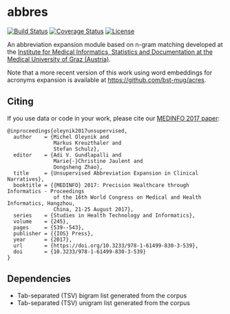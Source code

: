 # abbres

[![Build Status](https://travis-ci.org/michelole/abbres.svg?branch=master)](https://travis-ci.org/michelole/abbres)
[![Coverage Status](https://coveralls.io/repos/github/michelole/abbres/badge.svg?branch=master)](https://coveralls.io/github/michelole/abbres?branch=master)
[![License](https://img.shields.io/badge/License-Apache%202.0-blue.svg)](https://opensource.org/licenses/Apache-2.0)

An abbreviation expansion module based on n-gram matching developed at the [Institute for Medical Informatics, Statistics and Documentation at the Medical University of Graz (Austria)](https://www.medunigraz.at/imi/en/).

Note that a more recent version of this work using word embeddings for acronyms expansion is available at https://github.com/bst-mug/acres.

## Citing

If you use data or code in your work, please cite our [MEDINFO 2017 paper](http://ebooks.iospress.nl/publication/48206):

```
@inproceedings{oleynik2017unsupervised,
  author    = {Michel Oleynik and
               Markus Kreuzthaler and
               Stefan Schulz},
  editor    = {Adi V. Gundlapalli and
               Marie{-}Christine Jaulent and
               Dongsheng Zhao},
  title     = {Unsupervised Abbreviation Expansion in Clinical Narratives},
  booktitle = {{MEDINFO} 2017: Precision Healthcare through Informatics - Proceedings
               of the 16th World Congress on Medical and Health Informatics, Hangzhou,
               China, 21-25 August 2017},
  series    = {Studies in Health Technology and Informatics},
  volume    = {245},
  pages     = {539--543},
  publisher = {{IOS} Press},
  year      = {2017},
  url       = {https://doi.org/10.3233/978-1-61499-830-3-539},
  doi       = {10.3233/978-1-61499-830-3-539}
}
```

## Dependencies
- Tab-separated (TSV) bigram list generated from the corpus
- Tab-separated (TSV) unigram list generated from the corpus

